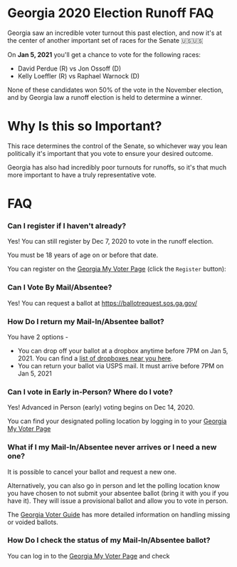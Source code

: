 # Georgia 2020 Election Runoff FAQ

Georgia saw an incredible voter turnout this past election, and now it's at the center of another important set of races for the Senate 🇺🇸🇺🇸

On **Jan 5, 2021** you'll get a chance to vote for the following races:

* David Perdue (R) vs Jon Ossoff (D)
* Kelly Loeffler (R) vs Raphael Warnock (D)

None of these candidates won 50% of the vote in the November election, and by Georgia law a runoff election is held to determine a winner.

# Why Is this so Important?

This race determines the control of the Senate, so whichever way you lean politically it's important that you vote to ensure your desired outcome.

Georgia has also had incredibly poor turnouts for runoffs, so it's that much more important to have a truly representative vote.

# FAQ

### Can I register if I haven't already?

Yes! You can still register by Dec 7, 2020 to vote in the runoff election.

You must be 18 years of age on or before that date.

You can register on the [Georgia My Voter Page](https://www.mvp.sos.ga.gov/MVP/mvp.do) (click the `Register` button):


### Can I Vote By Mail/Absentee?

Yes! You can request a ballot at https://ballotrequest.sos.ga.gov/

### How Do I return my Mail-In/Absentee ballot?

You have 2 options -

* You can drop off your ballot at a dropbox anytime before 7PM on Jan 5, 2021. You can find a [list of dropboxes near you here](https://www.ajc.com/politics/where-are-absentee-ballot-drop-boxes-in-metro-atlanta/YWWVPFUDFZF5ZB6JLH5S33UIEU/).
* You can return your ballot via USPS mail. It must arrive before 7PM on Jan 5, 2021


### Can I vote in Early in-Person? Where do I vote?

Yes! Advanced in Person (early) voting begins on Dec 14, 2020.

You can find your designated polling location by logging in to your [Georgia My Voter Page](https://www.mvp.sos.ga.gov/MVP/mvp.do)


### What if I my Mail-In/Absentee never arrives or I need a new one?

It is possible to cancel your ballot and request a new one.

Alternatively, you can also go in person and let the polling location know you have chosen to not submit your absentee ballot (bring it with you if you have it). They will issue a provisional ballot and allow you to vote in person.

The [Georgia Voter Guide](https://faq.georgiavoter.guide/en/article/what-to-do-if-youve-lost-never-received-or-need-to-cancel-your-absentee-ballot-and-vote-in-person) has more detailed information on handling missing or voided ballots.


### How Do I check the status of my Mail-In/Absentee ballot?

You can log in to the [Georgia My Voter Page](https://www.mvp.sos.ga.gov/MVP/mvp.do) and check
